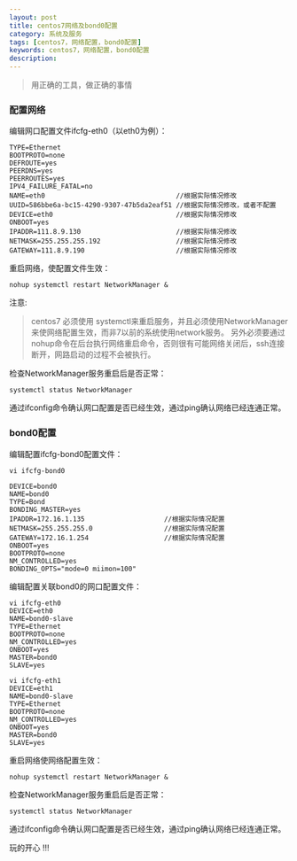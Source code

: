 ```yaml
---
layout: post
title: centos7网络及bond0配置 
category: 系统及服务
tags: [centos7，网络配置，bond0配置]
keywords: centos7，网络配置，bond0配置
description: 
---
```


> 用正确的工具，做正确的事情

### 配置网络

编辑网口配置文件ifcfg-eth0（以eth0为例）：

	TYPE=Ethernet
	BOOTPROTO=none
	DEFROUTE=yes
	PEERDNS=yes
	PEERROUTES=yes
	IPV4_FAILURE_FATAL=no
	NAME=eth0                                 //根据实际情况修改
	UUID=586bbe6a-bc15-4290-9307-47b5da2eaf51 //根据实际情况修改，或者不配置
	DEVICE=eth0                               //根据实际情况修改
	ONBOOT=yes
	IPADDR=111.8.9.130                        //根据实际情况修改
	NETMASK=255.255.255.192                   //根据实际情况修改
	GATEWAY=111.8.9.190                       //根据实际情况修改

重启网络，使配置文件生效：

	nohup systemctl restart NetworkManager &           
 
注意:

> centos7 必须使用 systemctl来重启服务，并且必须使用NetworkManager来使网络配置生效，而非7以前的系统使用network服务。 另外必须要通过nohup命令在后台执行网络重启命令，否则很有可能网络关闭后，ssh连接断开，网路启动的过程不会被执行。



检查NetworkManager服务重启后是否正常：

	systemctl status NetworkManager

通过ifconfig命令确认网口配置是否已经生效，通过ping确认网络已经连通正常。

### bond0配置

编辑配置ifcfg-bond0配置文件：

	vi ifcfg-bond0

	DEVICE=bond0
	NAME=bond0
	TYPE=Bond
	BONDING_MASTER=yes
	IPADDR=172.16.1.135                    //根据实际情况配置
	NETMASK=255.255.255.0	               //根据实际情况配置
	GATEWAY=172.16.1.254                   //根据实际情况配置
	ONBOOT=yes
	BOOTPROTO=none
	NM_CONTROLLED=yes
	BONDING_OPTS="mode=0 miimon=100"

编辑配置关联bond0的网口配置文件：

	vi ifcfg-eth0
	DEVICE=eth0
	NAME=bond0-slave
	TYPE=Ethernet
	BOOTPROTO=none
	NM_CONTROLLED=yes
	ONBOOT=yes
	MASTER=bond0
	SLAVE=yes
	
	vi ifcfg-eth1
	DEVICE=eth1
	NAME=bond0-slave
	TYPE=Ethernet
	BOOTPROTO=none
	NM_CONTROLLED=yes
	ONBOOT=yes
	MASTER=bond0
	SLAVE=yes


重启网络使网络配置生效：

	nohup systemctl restart NetworkManager &

检查NetworkManager服务重启后是否正常：

	systemctl status NetworkManager

通过ifconfig命令确认网口配置是否已经生效，通过ping确认网络已经连通正常。


玩的开心 !!!
